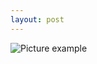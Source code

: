 ```yaml
---
layout: post
---
```


![Picture example](./nav_img/beeline/logo.png)

<!--
    0. logo
    1. panel
    2. features
    3. installation
    4. app view
    -->